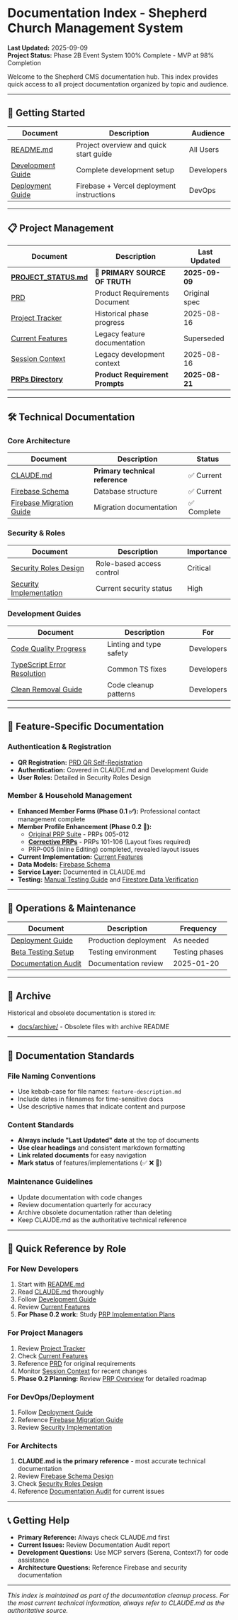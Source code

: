 # Documentation Index - Shepherd Church Management System

**Last Updated:** 2025-09-09  
**Project Status:** Phase 2B Event System 100% Complete - MVP at 98% Completion  

Welcome to the Shepherd CMS documentation hub. This index provides quick access to all project documentation organized by topic and audience.

---

## 🚀 Getting Started

| Document | Description | Audience |
|----------|-------------|----------|
| [README.md](../README.md) | Project overview and quick start guide | All Users |
| [Development Guide](development-guide.md) | Complete development setup | Developers |
| [Deployment Guide](deployment.md) | Firebase + Vercel deployment instructions | DevOps |

---

## 📋 Project Management

| Document | Description | Last Updated |
|----------|-------------|---------------|
| [**PROJECT_STATUS.md**](PROJECT_STATUS.md) | **📍 PRIMARY SOURCE OF TRUTH** | **2025-09-09** |
| [PRD](prd.md) | Product Requirements Document | Original spec |
| [Project Tracker](project_tracker.md) | Historical phase progress | 2025-08-16 |
| [Current Features](current-features.md) | Legacy feature documentation | Superseded |
| [Session Context](SESSION_CONTEXT.md) | Legacy development context | 2025-08-16 |
| [**PRPs Directory**](prps/) | **Product Requirement Prompts** | **2025-08-21** |

---

## 🛠️ Technical Documentation

### Core Architecture
| Document | Description | Status |
|----------|-------------|--------|
| [CLAUDE.md](../CLAUDE.md) | **Primary technical reference** | ✅ Current |
| [Firebase Schema](firebase/firestore-schema-design.md) | Database structure | ✅ Current |
| [Firebase Migration Guide](firebase/migration-guide.md) | Migration documentation | ✅ Complete |

### Security & Roles
| Document | Description | Importance |
|----------|-------------|------------|
| [Security Roles Design](security-roles-design.md) | Role-based access control | Critical |
| [Security Implementation](security-implementation-summary.md) | Current security status | High |

### Development Guides
| Document | Description | For |
|----------|-------------|-----|
| [Code Quality Progress](code-quality-audit-progress.md) | Linting and type safety | Developers |
| [TypeScript Error Resolution](typescript-error-resolution.md) | Common TS fixes | Developers |
| [Clean Removal Guide](clean-removal-guide.md) | Code cleanup patterns | Developers |

---

## 🎯 Feature-Specific Documentation

### Authentication & Registration
- **QR Registration:** [PRD QR Self-Registration](prd-qr-self-registration.md)
- **Authentication:** Covered in CLAUDE.md and Development Guide
- **User Roles:** Detailed in Security Roles Design

### Member & Household Management
- **Enhanced Member Forms (Phase 0.1 ✅):** Professional contact management complete
- **Member Profile Enhancement (Phase 0.2 🔧):** 
  - [Original PRP Suite](prps/phase-0.2-member-profile/) - PRPs 005-012
  - **[Corrective PRPs](prps/phase-0.2-member-profile/)** - PRPs 101-106 (Layout fixes required)
  - PRP-005 (Inline Editing) completed, revealed layout issues
- **Current Implementation:** [Current Features](current-features.md)
- **Data Models:** [Firebase Schema](firebase/firestore-schema-design.md)
- **Service Layer:** Documented in CLAUDE.md
- **Testing:** [Manual Testing Guide](../MANUAL-TESTING-GUIDE.md) and [Firestore Data Verification](../FIRESTORE-DATA-VERIFICATION.md)

---

## 🔧 Operations & Maintenance

| Document | Description | Frequency |
|----------|-------------|-----------|
| [Deployment Guide](deployment.md) | Production deployment | As needed |
| [Beta Testing Setup](beta-testing-setup.md) | Testing environment | Testing phases |
| [Documentation Audit](documentation-audit.md) | Documentation review | 2025-01-20 |

---

## 📁 Archive

Historical and obsolete documentation is stored in:
- [docs/archive/](archive/) - Obsolete files with archive README

---

## 📖 Documentation Standards

### File Naming Conventions
- Use kebab-case for file names: `feature-description.md`
- Include dates in filenames for time-sensitive docs
- Use descriptive names that indicate content and purpose

### Content Standards
- **Always include "Last Updated" date** at the top of documents
- **Use clear headings** and consistent markdown formatting
- **Link related documents** for easy navigation
- **Mark status** of features/implementations (✅ ❌ 🚧)

### Maintenance Guidelines
- Update documentation with code changes
- Review documentation quarterly for accuracy
- Archive obsolete documentation rather than deleting
- Keep CLAUDE.md as the authoritative technical reference

---

## 🎯 Quick Reference by Role

### For New Developers
1. Start with [README.md](../README.md)
2. Read [CLAUDE.md](../CLAUDE.md) thoroughly
3. Follow [Development Guide](development-guide.md)
4. Review [Current Features](current-features.md)
5. **For Phase 0.2 work:** Study [PRP Implementation Plans](prps/phase-0.2-member-profile/)

### For Project Managers
1. Review [Project Tracker](project_tracker.md)
2. Check [Current Features](current-features.md) 
3. Reference [PRD](prd.md) for original requirements
4. Monitor [Session Context](SESSION_CONTEXT.md) for recent changes
5. **Phase 0.2 Planning:** Review [PRP Overview](prps/phase-0.2-member-profile/README.md) for detailed roadmap

### For DevOps/Deployment
1. Follow [Deployment Guide](deployment.md)
2. Reference [Firebase Migration Guide](firebase/migration-guide.md)
3. Review [Security Implementation](security-implementation-summary.md)

### For Architects
1. **CLAUDE.md is the primary reference** - most accurate technical documentation
2. Review [Firebase Schema Design](firebase/firestore-schema-design.md)
3. Check [Security Roles Design](security-roles-design.md)
4. Reference [Documentation Audit](documentation-audit.md) for current issues

---

## 📞 Getting Help

- **Primary Reference:** Always check CLAUDE.md first
- **Current Issues:** Review Documentation Audit report
- **Development Questions:** Use MCP servers (Serena, Context7) for code assistance
- **Architecture Questions:** Reference Firebase and security documentation

---

*This index is maintained as part of the documentation cleanup process. For the most current technical information, always refer to CLAUDE.md as the authoritative source.*